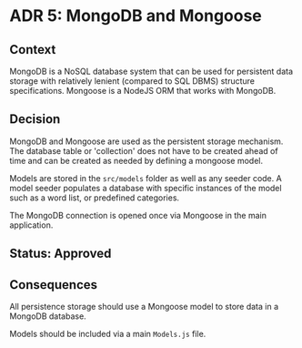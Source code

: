 # ADR 5: MongoDB and Mongoose

## Context
MongoDB is a NoSQL database system that can be used for persistent data storage
with relatively lenient (compared to SQL DBMS) structure specifications. Mongoose
is a NodeJS ORM that works with MongoDB.

## Decision
MongoDB and Mongoose are used as the persistent storage mechanism.
The database table or 'collection' does not have to be created ahead of
time and can be created as needed by defining a mongoose model.

Models are stored in the `src/models` folder as well as any seeder code.
A model seeder populates a database with specific instances of the model such as a word list, 
or predefined categories.

The MongoDB connection is opened once via Mongoose in the main application.

## Status: Approved

## Consequences
All persistence storage should use a Mongoose model to store data in 
a MongoDB database.

Models should be included via a main `Models.js` file.

